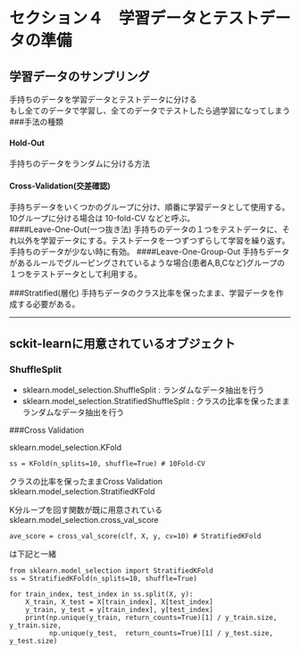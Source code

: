 # セクション４　学習データとテストデータの準備

## 学習データのサンプリング
手持ちのデータを学習データとテストデータに分ける  
もし全てのデータで学習し、全てのデータでテストしたら過学習になってしまう  
###手法の種類
#### Hold-Out
手持ちのデータをランダムに分ける方法
#### Cross-Validation(交差確認)
手持ちデータをいくつかのグループに分け、順番に学習データとして使用する。
10グループに分ける場合は 10-fold-CV などと呼ぶ。  
####Leave-One-Out(一つ抜き法)
手持ちのデータの１つをテストデータに、それ以外を学習データにする。テストデータを一つずつずらして学習を繰り返す。  
手持ちのデータが少ない時に有効。
####Leave-One-Group-Out
手持ちデータがあるルールでグルーピングされているような場合(患者A,B,Cなど)グループの１つをテストデータとして利用する。

###Stratified(層化)
手持ちデータのクラス比率を保ったまま、学習データを作成する必要がある。

----

## sckit-learnに用意されているオブジェクト
### ShuffleSplit
- sklearn.model_selection.ShuffleSplit : ランダムなデータ抽出を行う
- sklearn.model_selection.StratifiedShuffleSplit : クラスの比率を保ったままランダムなデータ抽出を行う

###Cross Validation

sklearn.model_selection.KFold
```
ss = KFold(n_splits=10, shuffle=True) # 10Fold-CV
```

クラスの比率を保ったままCross Validation  
sklearn.model_selection.StratifiedKFold

K分ループを回す関数が既に用意されている  
sklearn.model_selection.cross_val_score
```
ave_score = cross_val_score(clf, X, y, cv=10) # StratifiedKFold
```
は下記と一緒
```
from sklearn.model_selection import StratifiedKFold
ss = StratifiedKFold(n_splits=10, shuffle=True)

for train_index, test_index in ss.split(X, y):
    X_train, X_test = X[train_index], X[test_index]
    y_train, y_test = y[train_index], y[test_index]
    print(np.unique(y_train, return_counts=True)[1] / y_train.size, y_train.size,
          np.unique(y_test,  return_counts=True)[1] / y_test.size,  y_test.size)
```